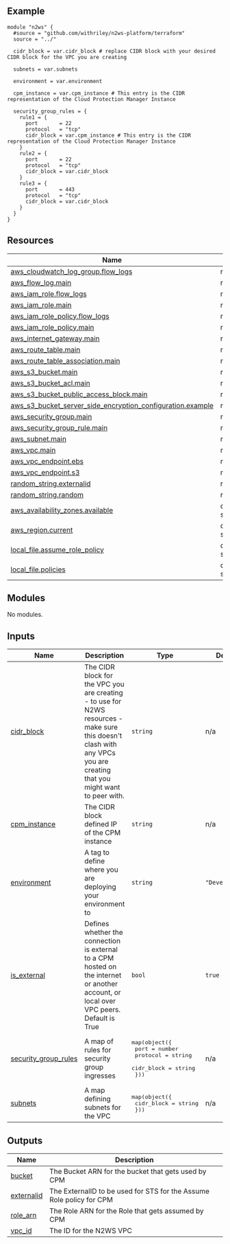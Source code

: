 <!-- BEGIN_TF_DOCS -->


## Example

```hcl
module "n2ws" {
  #source = "github.com/withriley/n2ws-platform/terraform"
  source = "../"

  cidr_block = var.cidr_block # replace CIDR block with your desired CIDR block for the VPC you are creating

  subnets = var.subnets

  environment = var.environment

  cpm_instance = var.cpm_instance # This entry is the CIDR representation of the Cloud Protection Manager Instance

  security_group_rules = {
    rule1 = {
      port       = 22
      protocol   = "tcp"
      cidr_block = var.cpm_instance # This entry is the CIDR representation of the Cloud Protection Manager Instance
    }
    rule2 = {
      port       = 22
      protocol   = "tcp"
      cidr_block = var.cidr_block 
    }
    rule3 = {
      port       = 443
      protocol   = "tcp"
      cidr_block = var.cidr_block
    }
  }
}
```

## Resources

| Name | Type |
|------|------|
| [aws_cloudwatch_log_group.flow_logs](https://registry.terraform.io/providers/hashicorp/aws/latest/docs/resources/cloudwatch_log_group) | resource |
| [aws_flow_log.main](https://registry.terraform.io/providers/hashicorp/aws/latest/docs/resources/flow_log) | resource |
| [aws_iam_role.flow_logs](https://registry.terraform.io/providers/hashicorp/aws/latest/docs/resources/iam_role) | resource |
| [aws_iam_role.main](https://registry.terraform.io/providers/hashicorp/aws/latest/docs/resources/iam_role) | resource |
| [aws_iam_role_policy.flow_logs](https://registry.terraform.io/providers/hashicorp/aws/latest/docs/resources/iam_role_policy) | resource |
| [aws_iam_role_policy.main](https://registry.terraform.io/providers/hashicorp/aws/latest/docs/resources/iam_role_policy) | resource |
| [aws_internet_gateway.main](https://registry.terraform.io/providers/hashicorp/aws/latest/docs/resources/internet_gateway) | resource |
| [aws_route_table.main](https://registry.terraform.io/providers/hashicorp/aws/latest/docs/resources/route_table) | resource |
| [aws_route_table_association.main](https://registry.terraform.io/providers/hashicorp/aws/latest/docs/resources/route_table_association) | resource |
| [aws_s3_bucket.main](https://registry.terraform.io/providers/hashicorp/aws/latest/docs/resources/s3_bucket) | resource |
| [aws_s3_bucket_acl.main](https://registry.terraform.io/providers/hashicorp/aws/latest/docs/resources/s3_bucket_acl) | resource |
| [aws_s3_bucket_public_access_block.main](https://registry.terraform.io/providers/hashicorp/aws/latest/docs/resources/s3_bucket_public_access_block) | resource |
| [aws_s3_bucket_server_side_encryption_configuration.example](https://registry.terraform.io/providers/hashicorp/aws/latest/docs/resources/s3_bucket_server_side_encryption_configuration) | resource |
| [aws_security_group.main](https://registry.terraform.io/providers/hashicorp/aws/latest/docs/resources/security_group) | resource |
| [aws_security_group_rule.main](https://registry.terraform.io/providers/hashicorp/aws/latest/docs/resources/security_group_rule) | resource |
| [aws_subnet.main](https://registry.terraform.io/providers/hashicorp/aws/latest/docs/resources/subnet) | resource |
| [aws_vpc.main](https://registry.terraform.io/providers/hashicorp/aws/latest/docs/resources/vpc) | resource |
| [aws_vpc_endpoint.ebs](https://registry.terraform.io/providers/hashicorp/aws/latest/docs/resources/vpc_endpoint) | resource |
| [aws_vpc_endpoint.s3](https://registry.terraform.io/providers/hashicorp/aws/latest/docs/resources/vpc_endpoint) | resource |
| [random_string.externalid](https://registry.terraform.io/providers/hashicorp/random/latest/docs/resources/string) | resource |
| [random_string.random](https://registry.terraform.io/providers/hashicorp/random/latest/docs/resources/string) | resource |
| [aws_availability_zones.available](https://registry.terraform.io/providers/hashicorp/aws/latest/docs/data-sources/availability_zones) | data source |
| [aws_region.current](https://registry.terraform.io/providers/hashicorp/aws/latest/docs/data-sources/region) | data source |
| [local_file.assume_role_policy](https://registry.terraform.io/providers/hashicorp/local/latest/docs/data-sources/file) | data source |
| [local_file.policies](https://registry.terraform.io/providers/hashicorp/local/latest/docs/data-sources/file) | data source |

## Modules

No modules.

## Inputs

| Name | Description | Type | Default | Required |
|------|-------------|------|---------|:--------:|
| <a name="input_cidr_block"></a> [cidr\_block](#input\_cidr\_block) | The CIDR block for the VPC you are creating - to use for N2WS resources - make sure this doesn't clash with any VPCs you are creating that you might want to peer with. | `string` | n/a | yes |
| <a name="input_cpm_instance"></a> [cpm\_instance](#input\_cpm\_instance) | The CIDR block defined IP of the CPM instance | `string` | n/a | yes |
| <a name="input_environment"></a> [environment](#input\_environment) | A tag to define where you are deploying your environment to | `string` | `"Development"` | no |
| <a name="input_is_external"></a> [is\_external](#input\_is\_external) | Defines whether the connection is external to a CPM hosted on the internet or another account, or local over VPC peers. Default is True | `bool` | `true` | no |
| <a name="input_security_group_rules"></a> [security\_group\_rules](#input\_security\_group\_rules) | A map of rules for security group ingresses | <pre>map(object({<br>    port       = number<br>    protocol   = string<br>    cidr_block = string<br>  }))</pre> | n/a | yes |
| <a name="input_subnets"></a> [subnets](#input\_subnets) | A map defining subnets for the VPC | <pre>map(object({<br>    cidr_block        = string<br>  }))</pre> | n/a | yes |

## Outputs

| Name | Description |
|------|-------------|
| <a name="output_bucket"></a> [bucket](#output\_bucket) | The Bucket ARN for the bucket that gets used by CPM |
| <a name="output_externalid"></a> [externalid](#output\_externalid) | The ExternalID to be used for STS for the Assume Role policy for CPM |
| <a name="output_role_arn"></a> [role\_arn](#output\_role\_arn) | The Role ARN for the Role that gets assumed by CPM |
| <a name="output_vpc_id"></a> [vpc\_id](#output\_vpc\_id) | The ID for the N2WS VPC |
<!-- END_TF_DOCS -->